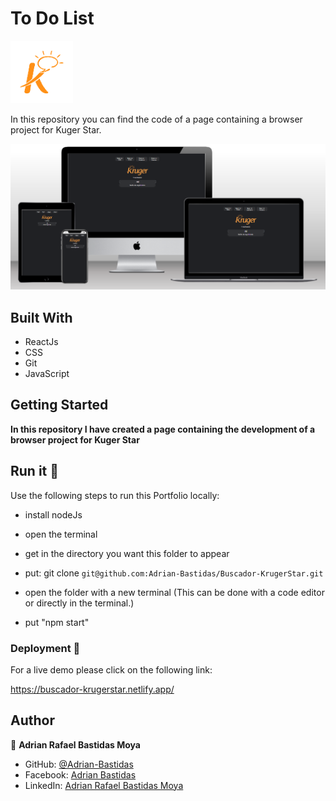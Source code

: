 # To Do List
<img src='public\Images\kruger.png' width='100'>

In this repository you can find the code of a page containing a browser project for Kuger Star.

<img src='public\Images\buscador.png'>

## Built With

- ReactJs 
- CSS
- Git
- JavaScript

## Getting Started

**In this repository I have created a page containing the development of a browser project for Kuger Star**

## Run it 🔨

Use the following steps to run this Portfolio locally:
- install nodeJs

- open the terminal

- get in the directory you want this folder to appear

- put: git clone `git@github.com:Adrian-Bastidas/Buscador-KrugerStar.git`

- open the folder with a new terminal (This can be done with a code editor or directly in the terminal.)
- put "npm start"

### Deployment 👀

For a live demo please click on the following link:

https://buscador-krugerstar.netlify.app/

## Author

👤 **Adrian Rafael Bastidas Moya**

- GitHub: [@Adrian-Bastidas](https://github.com/Adrian-Bastidas)
- Facebook: [Adrian Bastidas](https://www.facebook.com/rafdrian/)
- LinkedIn: [Adrian Rafael Bastidas Moya](https://www.linkedin.com/in/adrian-rafael-bastidas-moya-5b940419b/)

